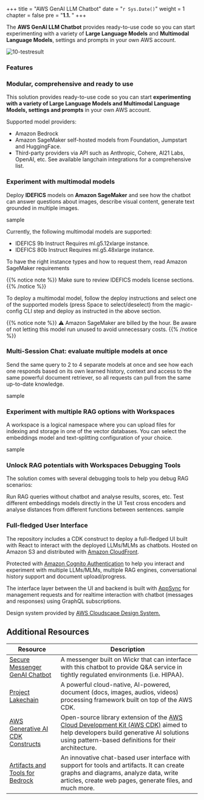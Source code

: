 +++
title = "AWS GenAI LLM Chatbot"
date = "`r Sys.Date()`"
weight = 1
chapter = false
pre = "<b>1.1. </b>"
+++


The **AWS GenAI LLM Chatbot** provides ready-to-use code so you can start experimenting with a variety of **Large Language Models** and **Multimodal Language Models**, settings and prompts in your own AWS account.

![10-testresult](/Deploying-a-Multi-Model-and-Multi-RAG-Powered-Chatbot-Using-AWS-CDK-on-AWS/images/10-testresult/003-10-testresult.png?width=90pc)

### **Features**
### Modular, comprehensive and ready to use
This solution provides ready-to-use code so you can start **experimenting with a variety of Large Language Models and Multimodal Language Models, settings and prompts** in your own AWS account.

Supported model providers:

- Amazon Bedrock
- Amazon SageMaker self-hosted models from Foundation, Jumpstart and HuggingFace.
- Third-party providers via API such as Anthropic, Cohere, AI21 Labs, OpenAI, etc. See available langchain integrations for a comprehensive list.

### Experiment with multimodal models
Deploy **IDEFICS** models on **Amazon SageMaker** and see how the chatbot can answer questions about images, describe visual content, generate text grounded in multiple images.

sample

Currently, the following multimodal models are supported:

- IDEFICS 9b Instruct
Requires ml.g5.12xlarge instance.
- IDEFICS 80b Instruct
Requires ml.g5.48xlarge instance.

To have the right instance types and how to request them, read Amazon SageMaker requirements

{{% notice note %}}
Make sure to review IDEFICS models license sections.
{{% /notice %}}


To deploy a multimodal model, follow the deploy instructions and select one of the supported models (press Space to select/deselect) from the magic-config CLI step and deploy as instructed in the above section.

{{% notice note %}}
⚠️ Amazon SageMaker are billed by the hour. Be aware of not letting this model run unused to avoid unnecessary costs.
{{% /notice %}}

### Multi-Session Chat: evaluate multiple models at once
Send the same query to 2 to 4 separate models at once and see how each one responds based on its own learned history, context and access to the same powerful document retriever, so all requests can pull from the same up-to-date knowledge.

sample

### Experiment with multiple RAG options with Workspaces
A workspace is a logical namespace where you can upload files for indexing and storage in one of the vector databases. You can select the embeddings model and text-splitting configuration of your choice.

sample

### Unlock RAG potentials with Workspaces Debugging Tools
The solution comes with several debugging tools to help you debug RAG scenarios:

Run RAG queries without chatbot and analyse results, scores, etc.
Test different embeddings models directly in the UI
Test cross encoders and analyse distances from different functions between sentences.
sample

### Full-fledged User Interface
The repository includes a CDK construct to deploy a full-fledged UI built with React to interact with the deployed LLMs/MLMs as chatbots. Hosted on Amazon S3 and distributed with [Amazon CloudFront](https://aws.amazon.com/cloudfront/).

Protected with [Amazon Cognito Authentication](https://aws.amazon.com/cognito/) to help you interact and experiment with multiple LLMs/MLMs, multiple RAG engines, conversational history support and document upload/progress.

The interface layer between the UI and backend is built with [AppSync](https://cloudscape.design/) for management requests and for realtime interaction with chatbot (messages and responses) using GraphQL subscriptions.

Design system provided by [AWS Cloudscape Design System.](https://cloudscape.design/)

## Additional Resources

| Resource                           | Description                                                                                                                                   |
| ---------------------------------- | --------------------------------------------------------------------------------------------------------------------------------------------- |
| [Secure Messenger GenAI Chatbot](https://github.com/aws-samples/secure-messenger-genai-chatbot) | A messenger built on Wickr that can interface with this chatbot to provide Q&A service in tightly regulated environments (i.e. HIPAA).         |
| [Project Lakechain](https://github.com/awslabs/project-lakechain)             | A powerful cloud-native, AI-powered, document (docs, images, audios, videos) processing framework built on top of the AWS CDK.                 |
| [AWS Generative AI CDK Constructs](https://github.com/awslabs/generative-ai-cdk-constructs/) | Open-source library extension of the [AWS Cloud Development Kit (AWS CDK)](https://docs.aws.amazon.com/cdk/v2/guide/home.html) aimed to help developers build generative AI solutions using pattern-based definitions for their architecture. |
| [Artifacts and Tools for Bedrock](https://github.com/aws-samples/artifacts-and-tools-for-bedrock) | An innovative chat-based user interface with support for tools and artifacts. It can create graphs and diagrams, analyze data, write articles, create web pages, generate files, and much more. |
